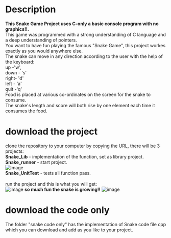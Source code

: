 # Description
**This Snake Game Project uses C-only a basic console program with no graphics!!.** <br />
This game was programmed with a strong understanding of C language and a deep understanding of pointers.<br />
You want to have fun playing the famous "Snake Game", this project workes exactly as you would anywhere else.<br />
The snake can move in any direction according to the user with the help of the keyboard:<br />
up -'w',<br />
down - 's' <br />
right- 'd'<br />
left - 'a' <br />
quit -'q' <br />
Food is placed at various co-ordinates on the screen for the snake to consume.<br />
The snake's length and score will both rise by one element each time it consumes the food.<br />
# download the project <br/>
clone the repository to your computer by copying the URL, there will be 3 projects: <br/>
**Snake_Lib** - implementation of the function, set as library project.<br/>
**Snake_runner** - start project. <br/>
![image](https://user-images.githubusercontent.com/96113739/234329399-6c79d93a-5530-421f-b053-e1f80a82e25c.png) <br/>
**Snake_UnitTest** - tests all function pass.<br/> <br/>
run the project and this is what you will get:<br/>
![image](https://user-images.githubusercontent.com/96113739/234320084-d7c5de51-3167-4046-a6de-e28c293193af.png)
**so much fun the snake is growing!!**
![image](https://user-images.githubusercontent.com/96113739/234320123-a36b1653-5c80-47a7-a320-deed2cd14157.png)
<br/>
# download the code only
The folder "snake code only" has the implementation of Snake code file cpp which you can download and add as you like to your project.
